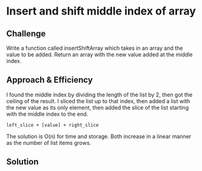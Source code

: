 # Insert and shift middle index of array

## Challenge
Write a function called insertShiftArray which takes in an array and the value to be added. Return an array with the new value added at the middle index.

## Approach & Efficiency
I found the middle index by dividing the length of the list by 2, then got the ceiling of the result. I sliced the list up to that index, then added a list with the new value as its only element, then added the slice of the list starting with the middle index to the end.

    left_slice + [value] + right_slice

The solution is O(n) for time and storage. Both increase in a linear manner as the number of list items grows.

## Solution

